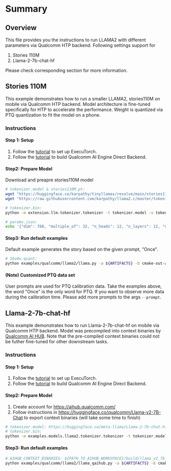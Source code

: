# Summary

## Overview
This file provides you the instructions to run LLAMA2 with different parameters via Qualcomm HTP backend. Following settings support for
1. Stories 110M
2. Llama-2-7b-chat-hf

Please check corresponding section for more information.

## Stories 110M
This example demonstrates how to run a smaller LLAMA2, stories110M on mobile via Qualcomm HTP backend. Model architecture is fine-tuned specifically for HTP to accelerate the performance. Weight is quantized via PTQ quantization to fit the model on a phone.

### Instructions
#### Step 1: Setup
1. Follow the [tutorial](https://pytorch.org/executorch/main/getting-started-setup) to set up ExecuTorch.
2. Follow the [tutorial](https://pytorch.org/executorch/stable/build-run-qualcomm-ai-engine-direct-backend.html) to build Qualcomm AI Engine Direct Backend.

#### Step2: Prepare Model
Download and preapre stories110M model

```bash
# tokenizer.model & stories110M.pt:
wget "https://huggingface.co/karpathy/tinyllamas/resolve/main/stories110M.pt"
wget "https://raw.githubusercontent.com/karpathy/llama2.c/master/tokenizer.model"

# tokenizer.bin:
python -m extension.llm.tokenizer.tokenizer -t tokenizer.model -o tokenizer.bin

# params.json:
echo '{"dim": 768, "multiple_of": 32, "n_heads": 12, "n_layers": 12, "norm_eps": 1e-05, "vocab_size": 32000}' > params.json
```

#### Step3: Run default examples
Default example generates the story based on the given prompt, "Once".
```bash
# 16a4w quant:
python examples/qualcomm/llama2/llama.py -a ${ARTIFACTS} -b cmake-out-android -s ${SERIAL_NUM} -m ${SOC_MODEL} --ptq 16a4w --checkpoint stories110M --params params.json --tokenizer_model tokenizer.model --tokenizer_bin tokenizer.bin --prompt "Once"
```

#### (Note) Customized PTQ data set
User prompts are used for PTQ calibration data. Take the examples above, the word "Once" is the only word for PTQ. If you want to observe more data during the calibration time. Please add more prompts to the args `--prompt`.


## Llama-2-7b-chat-hf
This example demonstrates how to run Llama-2-7b-chat-hf on mobile via Qualcomm HTP backend. Model was precompiled into context binaries by [Qualcomm AI HUB](https://aihub.qualcomm.com/).
Note that the pre-compiled context binaries could not be futher fine-tuned for other downstream tasks.

### Instructions
#### Step 1: Setup
1. Follow the [tutorial](https://pytorch.org/executorch/main/getting-started-setup) to set up ExecuTorch.
2. Follow the [tutorial](https://pytorch.org/executorch/stable/build-run-qualcomm-ai-engine-direct-backend.html) to build Qualcomm AI Engine Direct Backend.

#### Step2: Prepare Model
1. Create account for https://aihub.qualcomm.com/
2. Follow instructions in https://huggingface.co/qualcomm/Llama-v2-7B-Chat to export context binaries (will take some time to finish)

```bash
# tokenizer.model: https://huggingface.co/meta-llama/Llama-2-7b-chat-hf/blob/main/tokenizer.model
# tokenizer.bin:
python -m examples.models.llama2.tokenizer.tokenizer -t tokenizer.model -o tokenizer.bin
```

#### Step3: Run default examples
```bash
# AIHUB_CONTEXT_BINARIES: ${PATH_TO_AIHUB_WORKSPACE}/build/llama_v2_7b_chat_quantized
python examples/qualcomm/llama2/llama_qaihub.py -a ${ARTIFACTS} -b cmake-out-android -s ${SERIAL_NUM} -m ${SOC_MODEL} --context_binaries ${AIHUB_CONTEXT_BINARIES} --tokenizer_bin tokenizer.bin --prompt "What is Python?"
```
